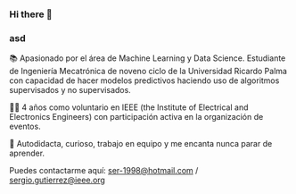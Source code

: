 ### Hi there 👋

### asd
📚 Apasionado por el área de Machine Learning y Data Science. Estudiante de Ingeniería Mecatrónica de noveno ciclo de la Universidad Ricardo Palma con capacidad de hacer modelos predictivos haciendo uso de algoritmos supervisados y no supervisados.

✋🏼 4 años como voluntario en IEEE (the Institute of Electrical and Electronics Engineers) con participación activa en la organización de eventos.

🔵 Autodidacta, curioso, trabajo en equipo y me encanta nunca parar de aprender.

Puedes contactarme aquí:
ser-1998@hotmail.com / sergio.gutierrez@ieee.org
